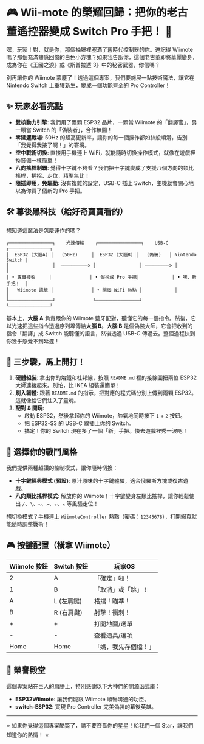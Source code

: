 # 🎮 Wii-mote 的榮耀回歸：把你的老古董遙控器變成 Switch Pro 手把！ 🚀

嘿，玩家！對，就是你，那個抽屜裡塞滿了舊時代控制器的你。還記得 Wiimote 嗎？那個充滿體感回憶的白色小方塊？如果我告訴你，這個老古董即將華麗變身，成為你在《王國之淚》或《斯普拉遁 3》中的秘密武器，你信嗎？

別再讓你的 Wiimote 蒙塵了！透過這個專案，我們要施展一點技術魔法，讓它在 Nintendo Switch 上重獲新生，變成一個功能齊全的 Pro Controller！

## ✨ 玩家必看亮點

- **雙核動力引擎**: 我們用了兩顆 ESP32 晶片，一顆當 Wiimote 的「翻譯官」，另一顆當 Switch 的「偽裝者」，合作無間！
- **零延遲戰場**: 50Hz 的超高更新率，讓你的每一個操作都如絲般順滑，告別「我覺得我按了啊！」的窘境。
- **空中戰術切換**: 直接用手機連上 WiFi，就能隨時切換操作模式，就像在遊戲裡換裝備一樣簡單！
- **八向搖桿制霸**: 覺得十字鍵不夠看？我們把十字鍵變成了支援八個方向的類比搖桿，搓招、走位，精準無比！
- **隨插即用，免驅動**: 沒有複雜的設定，USB-C 插上 Switch，主機就會開心地以為你買了個新的 Pro 手把。

## 🛠️ 幕後黑科技（給好奇寶寶看的）

想知道這魔法是怎麼運作的嗎？

```
┌────────────────┐    光速傳輸    ┌────────────────┐    USB-C    ┌───────────────┐
│  ESP32 (大腦A) │   (50Hz)     │  ESP32 (大腦B) │   (偽裝)   │ Nintendo Switch │
│                │  ──────────> │                │ ─────────> │               │
│ • 專職接收     │              │ • 假扮成 Pro 手把│            │ • 嘿，新手把！  │
│   Wiimote 訊號 │              │ • 開個 WiFi 熱點 │            │               │
└────────────────┘              └────────────────┘            └───────────────┘
```

基本上，**大腦 A** 負責跟你的 Wiimote 藍牙配對，聽懂它的每一個指令。然後，它以光速把這些指令透過序列埠傳給**大腦 B**。**大腦 B** 是個偽裝大師，它會把收到的指令「翻譯」成 Switch 能聽懂的語言，然後透過 USB-C 傳過去。整個過程快到你幾乎感覺不到延遲！

## 🚀 三步驟，馬上開打！

1.  **硬體組裝**: 拿出你的烙鐵和杜邦線，按照 `README.md` 裡的接線圖把兩位 ESP32 大師連接起來。別怕，比 IKEA 組裝還簡單！
2.  **刷入韌體**: 跟著 `README.md` 的指示，把對應的程式碼分別上傳到兩顆 ESP32。這就像給它們注入了靈魂。
3.  **配對 & 開玩**:
    *   啟動 ESP32，然後拿起你的 Wiimote，帥氣地同時按下 `1` + `2` 按鈕。
    *   把 ESP32-S3 的 USB-C 線插上你的 Switch。
    *   搞定！你的 Switch 現在多了一個「新」手把。快去遊戲裡秀一波吧！

## 🎯 選擇你的戰鬥風格

我們提供兩種超讚的控制模式，讓你隨時切換：

- **十字鍵經典模式 (預設)**: 原汁原味的十字鍵體驗，適合俄羅斯方塊或復古遊戲。
- **八向類比搖桿模式**: 解放你的 Wiimote！十字鍵變身左類比搖桿，讓你輕鬆使出 `/`、`\`、`↖`、`↗`、`↙`、`↘` 等風騷走位！

想切換模式？手機連上 `WiimoteController` 熱點（密碼：`12345678`），打開網頁就能隨時調整戰術！

## 🎮 按鍵配置（橫拿 Wiimote）

| Wiimote 按鈕 | Switch 按鈕 | 玩家OS |
|--------------|-------------|----------------|
| 2            | A           | 「確定」啦！ |
| 1            | B           | 「取消」或「跳」！ |
| A            | L (左肩鍵)  | 格擋！瞄準！ |
| B            | R (右肩鍵)  | 射擊！衝刺！ |
| +            | +           | 打開地圖/選單 |
| -            | -           | 查看道具/選項 |
| Home         | Home        | 「媽，我先存個檔！」 |

## 🙏 榮譽殿堂

這個專案站在巨人的肩膀上，特別感謝以下大神們的開源函式庫：

- **ESP32Wiimote**: 讓我們能跟 Wiimote 順暢溝通的功臣。
- **switch-ESP32**: 實現 Pro Controller 完美偽裝的幕後英雄。

---

⭐ 如果你覺得這個專案酷斃了，請不要吝嗇你的星星！給我們一個 Star，讓我們知道你的熱情！ ⭐

